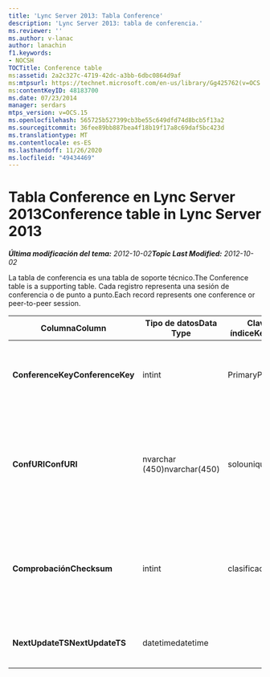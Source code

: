 ```yaml
---
title: 'Lync Server 2013: Tabla Conference'
description: 'Lync Server 2013: tabla de conferencia.'
ms.reviewer: ''
ms.author: v-lanac
author: lanachin
f1.keywords:
- NOCSH
TOCTitle: Conference table
ms:assetid: 2a2c327c-4719-42dc-a3bb-6dbc0864d9af
ms:mtpsurl: https://technet.microsoft.com/en-us/library/Gg425762(v=OCS.15)
ms:contentKeyID: 48183700
ms.date: 07/23/2014
manager: serdars
mtps_version: v=OCS.15
ms.openlocfilehash: 565725b527399cb3be55c649dfd74d8bcb5f13a2
ms.sourcegitcommit: 36fee89bb887bea4f18b19f17a8c69daf5bc423d
ms.translationtype: MT
ms.contentlocale: es-ES
ms.lasthandoff: 11/26/2020
ms.locfileid: "49434469"
---
```

# <a name="conference-table-in-lync-server-2013"></a><span data-ttu-id="d21c9-103">Tabla Conference en Lync Server 2013</span><span class="sxs-lookup"><span data-stu-id="d21c9-103">Conference table in Lync Server 2013</span></span>

<div data-xmlns="http://www.w3.org/1999/xhtml">

<div class="topic" data-xmlns="http://www.w3.org/1999/xhtml" data-msxsl="urn:schemas-microsoft-com:xslt" data-cs="https://msdn.microsoft.com/">

<div data-asp="https://msdn2.microsoft.com/asp">



</div>

<div id="mainSection">

<div id="mainBody"><span data-ttu-id="d21c9-104">

<span> </span></span><span class="sxs-lookup"><span data-stu-id="d21c9-104">

<span> </span></span></span>

<span data-ttu-id="d21c9-105">_**Última modificación del tema:** 2012-10-02_</span><span class="sxs-lookup"><span data-stu-id="d21c9-105">_**Topic Last Modified:** 2012-10-02_</span></span>

<span data-ttu-id="d21c9-106">La tabla de conferencia es una tabla de soporte técnico.</span><span class="sxs-lookup"><span data-stu-id="d21c9-106">The Conference table is a supporting table.</span></span> <span data-ttu-id="d21c9-107">Cada registro representa una sesión de conferencia o de punto a punto.</span><span class="sxs-lookup"><span data-stu-id="d21c9-107">Each record represents one conference or peer-to-peer session.</span></span>


<table>
<colgroup>
<col style="width: 25%" />
<col style="width: 25%" />
<col style="width: 25%" />
<col style="width: 25%" />
</colgroup>
<thead>
<tr class="header">
<th><span data-ttu-id="d21c9-108"><strong>Columna</strong></span><span class="sxs-lookup"><span data-stu-id="d21c9-108"><strong>Column</strong></span></span></th>
<th><span data-ttu-id="d21c9-109"><strong>Tipo de datos</strong></span><span class="sxs-lookup"><span data-stu-id="d21c9-109"><strong>Data Type</strong></span></span></th>
<th><span data-ttu-id="d21c9-110"><strong>Clave o índice</strong></span><span class="sxs-lookup"><span data-stu-id="d21c9-110"><strong>Key/Index</strong></span></span></th>
<th><span data-ttu-id="d21c9-111"><strong>Detalles</strong></span><span class="sxs-lookup"><span data-stu-id="d21c9-111"><strong>Details</strong></span></span></th>
</tr>
</thead>
<tbody>
<tr class="odd">
<td><p><span data-ttu-id="d21c9-112"><strong>ConferenceKey</strong></span><span class="sxs-lookup"><span data-stu-id="d21c9-112"><strong>ConferenceKey</strong></span></span></p></td>
<td><p><span data-ttu-id="d21c9-113">int</span><span class="sxs-lookup"><span data-stu-id="d21c9-113">int</span></span></p></td>
<td><p><span data-ttu-id="d21c9-114">Primary</span><span class="sxs-lookup"><span data-stu-id="d21c9-114">Primary</span></span></p></td>
<td><p><span data-ttu-id="d21c9-115">Número único que identifica este registro de conferencia.</span><span class="sxs-lookup"><span data-stu-id="d21c9-115">Unique number identifying this conference record.</span></span></p></td>
</tr>
<tr class="even">
<td><p><span data-ttu-id="d21c9-116"><strong>ConfURI</strong></span><span class="sxs-lookup"><span data-stu-id="d21c9-116"><strong>ConfURI</strong></span></span></p></td>
<td><p><span data-ttu-id="d21c9-117">nvarchar (450)</span><span class="sxs-lookup"><span data-stu-id="d21c9-117">nvarchar(450)</span></span></p></td>
<td><p><span data-ttu-id="d21c9-118">solo</span><span class="sxs-lookup"><span data-stu-id="d21c9-118">unique</span></span></p></td>
<td><p><span data-ttu-id="d21c9-119">URI de conferencia si se trata de una conferencia o DialogID si se trata de una sesión de punto a punto.</span><span class="sxs-lookup"><span data-stu-id="d21c9-119">Conference URI if this is a conference, or DialogID if this is a peer-to-peer session.</span></span></p></td>
</tr>
<tr class="odd">
<td><p><span data-ttu-id="d21c9-120"><strong>Comprobación</strong></span><span class="sxs-lookup"><span data-stu-id="d21c9-120"><strong>Checksum</strong></span></span></p></td>
<td><p><span data-ttu-id="d21c9-121">int</span><span class="sxs-lookup"><span data-stu-id="d21c9-121">int</span></span></p></td>
<td><p><span data-ttu-id="d21c9-122">clasificación</span><span class="sxs-lookup"><span data-stu-id="d21c9-122">index</span></span></p></td>
<td><p><span data-ttu-id="d21c9-123">Suma de comprobación del URI de la Conferencia.</span><span class="sxs-lookup"><span data-stu-id="d21c9-123">Checksum of the conference URI.</span></span> <span data-ttu-id="d21c9-124">Esto se usa internamente.</span><span class="sxs-lookup"><span data-stu-id="d21c9-124">This is used internally.</span></span></p></td>
</tr>
<tr class="even">
<td><p><span data-ttu-id="d21c9-125"><strong>NextUpdateTS</strong></span><span class="sxs-lookup"><span data-stu-id="d21c9-125"><strong>NextUpdateTS</strong></span></span></p></td>
<td><p><span data-ttu-id="d21c9-126">datetime</span><span class="sxs-lookup"><span data-stu-id="d21c9-126">datetime</span></span></p></td>
<td></td>
<td><p><span data-ttu-id="d21c9-127">Solo para uso interno.</span><span class="sxs-lookup"><span data-stu-id="d21c9-127">For internal use only.</span></span></p></td>
</tr>
</tbody>
</table><span data-ttu-id="d21c9-128">


</div>

<span> </span>

</div>

</div>

</span><span class="sxs-lookup"><span data-stu-id="d21c9-128">


</div>

<span> </span>

</div>

</div>

</span></span></div>

